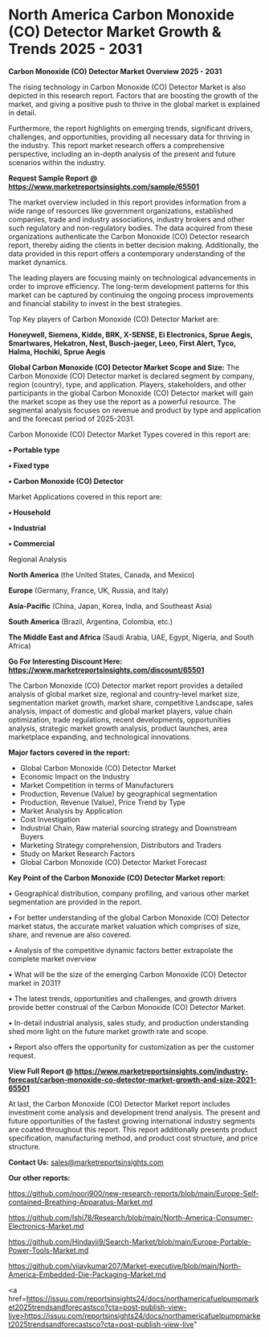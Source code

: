 # North America Carbon Monoxide (CO) Detector Market Growth & Trends 2025 - 2031

<Strong> Carbon Monoxide (CO) Detector Market Overview 2025 - 2031</strong>

The rising technology in Carbon Monoxide (CO) Detector Market is also depicted in this research report. Factors that are boosting the growth of the market, and giving a positive push to thrive in the global market is explained in detail.

Furthermore, the report highlights on emerging trends, significant drivers, challenges, and opportunities, providing all necessary data for thriving in the industry. This report market research offers a comprehensive perspective, including an in-depth analysis of the present and future scenarios within the industry.

<strong>Request Sample Report @ <a href=https://www.marketreportsinsights.com/sample/65501>https://www.marketreportsinsights.com/sample/65501</a></strong>

The market overview included in this report provides information from a wide range of resources like government organizations, established companies, trade and industry associations, industry brokers and other such regulatory and non-regulatory bodies. The data acquired from these organizations authenticate the Carbon Monoxide (CO) Detector research report, thereby aiding the clients in better decision making. Additionally, the data provided in this report offers a contemporary understanding of the market dynamics.

The leading players are focusing mainly on technological advancements in order to improve efficiency. The long-term development patterns for this market can be captured by continuing the ongoing process improvements and financial stability to invest in the best strategies.

Top Key players of Carbon Monoxide (CO) Detector Market are:

<strong>Honeywell, Siemens, Kidde, BRK, X-SENSE, Ei Electronics, Sprue Aegis, Smartwares, Hekatron, Nest, Busch-jaeger, Leeo, First Alert, Tyco, Halma, Hochiki, Sprue Aegis</strong>

<strong><b>Global Carbon Monoxide (CO) Detector Market Scope and Size:</b></strong>
The Carbon Monoxide (CO) Detector market is declared segment by company, region (country), type, and application. Players, stakeholders, and other participants in the global Carbon Monoxide (CO) Detector market will gain the market scope as they use the report as a powerful resource. The segmental analysis focuses on revenue and product by type and application and the forecast period of 2025-2031.

Carbon Monoxide (CO) Detector Market Types covered in this report are:

<strong>• Portable type

• Fixed type

• Carbon Monoxide (CO) Detector</strong>

Market Applications covered in this report are:

<strong>• Household

• Industrial

• Commercial</strong> 

Regional Analysis

<strong>North America</strong> (the United States, Canada, and Mexico)

<strong>Europe</strong> (Germany, France, UK, Russia, and Italy)

<strong>Asia-Pacific</strong> (China, Japan, Korea, India, and Southeast Asia)

<strong>South America</strong> (Brazil, Argentina, Colombia, etc.)

<strong>The Middle East and Africa</strong> (Saudi Arabia, UAE, Egypt, Nigeria, and South Africa)

<strong>Go For Interesting Discount Here: <a href=https://www.marketreportsinsights.com/discount/65501>https://www.marketreportsinsights.com/discount/65501</a></strong>

The Carbon Monoxide (CO) Detector market report provides a detailed analysis of global market size, regional and country-level market size, segmentation market growth, market share, competitive Landscape, sales analysis, impact of domestic and global market players, value chain optimization, trade regulations, recent developments, opportunities analysis, strategic market growth analysis, product launches, area marketplace expanding, and technological innovations.

<strong><b>Major factors covered in the report:</b></strong>
<ul>
  <li>Global Carbon Monoxide (CO) Detector Market </li>
  <li>Economic Impact on the Industry</li>
  <li>Market Competition in terms of Manufacturers</li>
  <li>Production, Revenue (Value) by geographical segmentation</li>
  <li>Production, Revenue (Value), Price Trend by Type</li>
  <li>Market Analysis by Application</li>
  <li>Cost Investigation</li>
  <li>Industrial Chain, Raw material sourcing strategy and Downstream Buyers</li>
  <li>Marketing Strategy comprehension, Distributors and Traders</li>
  <li>Study on Market Research Factors</li>
  <li>Global Carbon Monoxide (CO) Detector Market Forecast</li>
</ul>

<strong><b>Key Point of the Carbon Monoxide (CO) Detector Market report:</b></strong>

• Geographical distribution, company profiling, and various other market segmentation are provided in the report.

• For better understanding of the global Carbon Monoxide (CO) Detector market status, the accurate market valuation which comprises of size, share, and revenue are also covered.

• Analysis of the competitive dynamic factors better extrapolate the complete market overview

• What will be the size of the emerging Carbon Monoxide (CO) Detector market in 2031?

• The latest trends, opportunities and challenges, and growth drivers provide better construal of the Carbon Monoxide (CO) Detector Market.

• In-detail industrial analysis, sales study, and production understanding shed more light on the future market growth rate and scope.

• Report also offers the opportunity for customization as per the customer request.

<strong><b>View Full Report @ <a href=https://www.marketreportsinsights.com/industry-forecast/carbon-monoxide-co-detector-market-growth-and-size-2021-65501>https://www.marketreportsinsights.com/industry-forecast/carbon-monoxide-co-detector-market-growth-and-size-2021-65501</a></b></strong>


At last, the Carbon Monoxide (CO) Detector Market report includes investment come analysis and development trend analysis. The present and future opportunities of the fastest growing international industry segments are coated throughout this report. This report additionally presents product specification, manufacturing method, and product cost structure, and price structure.

<strong>Contact Us:</strong>
sales@marketreportsinsights.com

<strong>Our other reports:</strong>

<a href=https://github.com/noori900/new-research-reports/blob/main/Europe-Self-contained-Breathing-Apparatus-Market.md>https://github.com/noori900/new-research-reports/blob/main/Europe-Self-contained-Breathing-Apparatus-Market.md</a>

<a href=https://github.com/Ishi78/Research/blob/main/North-America-Consumer-Electronics-Market.md>https://github.com/Ishi78/Research/blob/main/North-America-Consumer-Electronics-Market.md</a>

<a href=https://github.com/Hindavii9/Search-Market/blob/main/Europe-Portable-Power-Tools-Market.md>https://github.com/Hindavii9/Search-Market/blob/main/Europe-Portable-Power-Tools-Market.md</a>

<a href=https://github.com/vijaykumar207/Market-executive/blob/main/North-America-Embedded-Die-Packaging-Market.md>https://github.com/vijaykumar207/Market-executive/blob/main/North-America-Embedded-Die-Packaging-Market.md</a>

<a href=https://issuu.com/reportsinsights24/docs/northamericafuelpumpmarket2025trendsandforecastsco?cta=post-publish-view-live>https://issuu.com/reportsinsights24/docs/northamericafuelpumpmarket2025trendsandforecastsco?cta=post-publish-view-live</a>"
